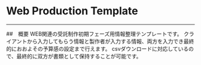 # Web Production Template
****

##　概要
WEB関連の受託制作初期フェーズ用情報整理テンプレートです。
クライアントから入力してもらう情報と製作者が入力する情報、両方を入力でき最終的におおよその予算感の設定まで行えます。
csvダウンロードに対応しているので、最終的に双方が書類として保持することが可能です。